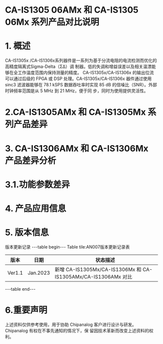  # CA-IS1305 06AMx 和 CA-IS1305 06Mx 系列产品对比说明

 
# 1. 概述
CA-IS1305x /CA-IS1306x系列器件是一系列为基于分流电阻的电流检测而优化的高精度隔离式Sigma-Delta（ΣΔ）调
制器。低的失调和增益误差以及相关温漂能够在全工作温度范围内保持测量的精度。
CA-IS1305x/CA-IS1306x 的输出位流可以通过后级的 FPGA 或 DSP 处理。CA-IS1305x/CA-IS1306x 器件通过使用 sinc3 
滤波器能够在 78.1 kSPS 数据吞吐率时实现 85 dB 的信噪比（SNR）。外部时钟频率范围是从 5 MHz 到 21 MHz，便于同
步，同时为使用提供灵活性。


# 2.CA-IS1305AMx 和 CA-IS1305Mx 系列产品差异


# 3. CA-IS1306AMx 和 CA-IS1306Mx 产品差异分析


# 3.1.功能参数差异


# 4. 产品应用信息


# 5. 版本信息
 版本更新记录
---table begin---
Table tile:AN007版本更新记录表

| 版本   | 日期      | 状态描述                                                     |
|------|---------|-----------------------------------------------------------|
| Ver1.1 | Jan.2023 | 新增 CA-IS1305Mx/CA-IS1306Mx 和 CA-IS1305AMx/CA-IS1306AMx 对比 |
---table end---


# 6.重要声明
上述资料仅供参考使用，用于协助 Chipanalog 客户进行设计与研发。Chipanalog 有权在不事先通知的情况下，保
留因技术革新而改变上述资料的权利。

